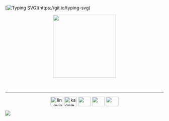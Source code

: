 [![Typing SVG](https://readme-typing-svg.herokuapp.com?font=Arvo&color=blue&size=30&lines=Hi👋,+I'm+Anand+Agrawal!)](https://git.io/typing-svg)
<p align="center">
  <img src="https://drive.google.com/file/d/1IVmMADMDfbSJUKYbGNrZ7v2BPJ7R5HaF/view?usp=drivesdk" height="200"/>
</p>
<br>
 <p align="center">

</p>
<hr>

<p align="center">
<a href="https://www.linkedin.com/in/anand-agrawal-947076203/" target="blank"><img align="center" src="https://cdn-icons-png.flaticon.com/512/174/174857.png" alt="lin_ovindu" height="30" width="40" /></a>  
<a href="https://www.kaggle.com/anandagrawal9719" target="blank"><img align="center" src="https://www.vectorlogo.zone/logos/kaggle/kaggle-icon.svg" alt="kaggle_ovindu" height="30" width="40" /></a>
<a href = "https://www.instagram.com/ianandagrawal/"><img align="center" src="https://www.freepnglogos.com/uploads/logo-ig-png/logo-ig-png-instagram-logo-camel-productions-website-25.png" height="30" width="40" /></a>
<a href = "https://www.facebook.com/anand.agrawal.58910049"><img align="center" src="https://upload.wikimedia.org/wikipedia/commons/thumb/0/05/Facebook_Logo_%282019%29.png/800px-Facebook_Logo_%282019%29.png" height="30" width="40" /></a>
<a href = "mailto:agarwal.anand9719@gmail.com"><img align="center" src="https://seeklogo.com/images/G/gmail-new-2020-logo-32DBE11BB4-seeklogo.com.png" height="30" width="40" /></a>
</p></p>

![](https://komarev.com/ghpvc/?username=anand9719&color=blueviolet)
 
